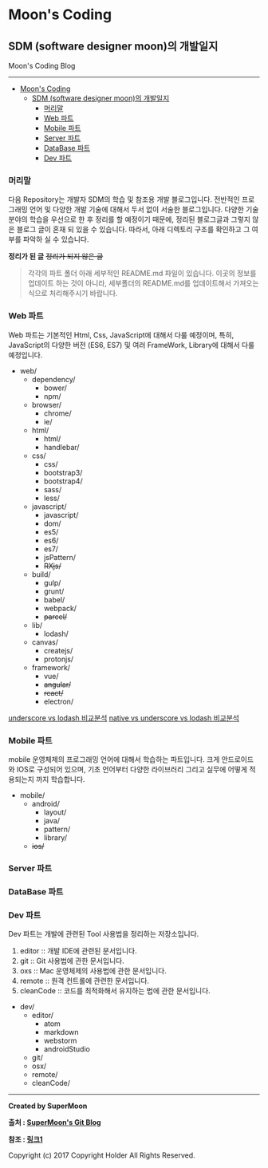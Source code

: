 # Moon's Coding

## SDM (software designer moon)의 개발일지

<div class="pull-right"> Moon's Coding Blog </div>

---

<!-- @import "[TOC]" {cmd="toc" depthFrom=1 depthTo=6 orderedList=false} -->
<!-- code_chunk_output -->

* [Moon's Coding](#moons-coding)
	* [SDM (software designer moon)의 개발일지](#sdm-software-designer-moon의-개발일지)
		* [머리말](#머리말)
		* [Web 파트](#web-파트)
		* [Mobile 파트](#mobile-파트)
		* [Server 파트](#server-파트)
		* [DataBase 파트](#database-파트)
		* [Dev 파트](#dev-파트)

<!-- /code_chunk_output -->

### 머리말

다음 Repository는 개발자 SDM의 학습 및 참조용 개발 블로그입니다.
전반적인 프로그래밍 언어 및 다양한 개발 기술에 대해서 두서 없이 서술한 블로그입니다.
다양한 기술 분야의 학습을 우선으로 한 후 정리를 할 예정이기 때문에,
정리된 블로그글과 그렇지 않은 블로그 글이 혼재 되 있을 수 있습니다.
따라서, 아래 디렉토리 구조를 확인하고 그 여부를 파악하 실 수 있습니다.

**정리가 된 글**
~~정리가 되지 않은 글~~

> 각각의 파트 폴더 아래 세부적인 README.md 파일이 있습니다.
> 이곳의 정보를 업데이트 하는 것이 아니라,
> 세부폴더의 README.md를 업데이트해서 가져오는 식으로 처리해주시기 바랍니다.

### Web 파트

Web 파트는 기본적인 Html, Css, JavaScript에 대해서 다룰 예정이며,
특히, JavaScript의 다양한 버전 (ES6, ES7) 및
여러 FrameWork, Library에 대해서 다룰 예정입니다.

- web/
    - dependency/
        - bower/
        - npm/
    - browser/
        - chrome/
        - ie/
    - html/
        - html/
        - handlebar/
    - css/
        - css/
        - bootstrap3/
        - bootstrap4/
        - sass/
        - less/
    - javascript/
        - javascript/
        - dom/
        - es5/
        - es6/
        - es7/    
        - jsPattern/
        - ~~RXjs/~~
    - build/
        - gulp/
        - grunt/
        - babel/
        - webpack/
        - ~~parcel/~~
    - lib/
        - lodash/
    - canvas/
        - createjs/
        - protonjs/
    - framework/
        - vue/
        - ~~angular/~~
        - ~~react/~~
        - electron/

[underscore vs lodash 비교분석](http://kbs0327.github.io/blog/technology/underscore-lodash/)
[native vs underscore vs lodash 비교분석](http://blog.kazikai.net/?p=180)


### Mobile 파트

mobile 운영체제의 프로그래밍 언어에 대해서 학습하는 파트입니다.
크게 안드로이드와 IOS로 구성되어 있으며,
기초 언어부터 다양한 라이브러리 그리고 실무에 어떻게 적용되는지 까지 학습합니다.

- mobile/
    - android/
        - layout/
        - java/
        - pattern/
        - library/
    - ~~ios/~~


### Server 파트

### DataBase 파트

### Dev 파트

Dev 파트는 개발에 관련된 Tool 사용법을 정리하는 저장소입니다.
1. editor    :: 개발 IDE에 관련된 문서입니다.
2. git       :: Git 사용법에 관한 문서입니다.
3. oxs       :: Mac 운영체제의 사용법에 관한 문서입니다.
4. remote    :: 원격 컨트롤에 관련한 문서입니다.
5. cleanCode :: 코드를 최적화해서 유지하는 법에 관한 문서입니다.

- dev/
    - editor/
        - atom
        - markdown
        - webstorm
        - androidStudio
    - git/
    - osx/
    - remote/
    - cleanCode/





---

**Created by SuperMoon**

**출처 : [SuperMoon's Git Blog](https://github.com/jm921106)**

**참조 : [링크1]()**

Copyright (c) 2017 Copyright Holder All Rights Reserved.
